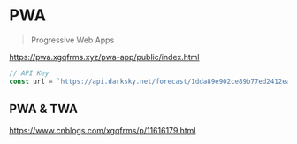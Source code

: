 # PWA

> Progressive Web Apps

https://pwa.xgqfrms.xyz/pwa-app/public/index.html

```js
// API Key
const url = `https://api.darksky.net/forecast/1dda89e902ce89b77ed2412eac3026d7/${coords}`;
```
## PWA & TWA

https://www.cnblogs.com/xgqfrms/p/11616179.html


